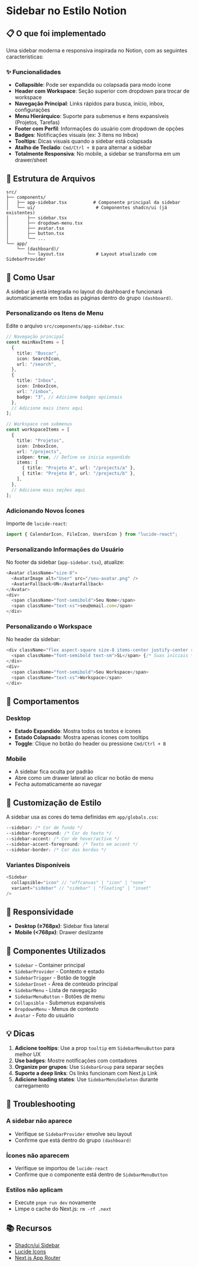 # Sidebar no Estilo Notion

## 📋 O que foi implementado

Uma sidebar moderna e responsiva inspirada no Notion, com as seguintes características:

### ✨ Funcionalidades

- **Collapsible**: Pode ser expandida ou colapsada para modo ícone
- **Header com Workspace**: Seção superior com dropdown para trocar de workspace
- **Navegação Principal**: Links rápidos para busca, início, inbox, configurações
- **Menu Hierárquico**: Suporte para submenus e itens expansíveis (Projetos, Tarefas)
- **Footer com Perfil**: Informações do usuário com dropdown de opções
- **Badges**: Notificações visuais (ex: 3 itens no Inbox)
- **Tooltips**: Dicas visuais quando a sidebar está colapsada
- **Atalho de Teclado**: `Cmd/Ctrl + B` para alternar a sidebar
- **Totalmente Responsiva**: No mobile, a sidebar se transforma em um drawer/sheet

## 🎨 Estrutura de Arquivos

```
src/
├── components/
│   ├── app-sidebar.tsx          # Componente principal da sidebar
│   └── ui/                       # Componentes shadcn/ui (já existentes)
│       ├── sidebar.tsx
│       ├── dropdown-menu.tsx
│       ├── avatar.tsx
│       ├── button.tsx
│       └── ...
└── app/
    └── (dashboard)/
        └── layout.tsx            # Layout atualizado com SidebarProvider
```

## 🚀 Como Usar

A sidebar já está integrada no layout do dashboard e funcionará automaticamente em todas as páginas dentro do grupo `(dashboard)`.

### Personalizando os Itens de Menu

Edite o arquivo `src/components/app-sidebar.tsx`:

```typescript
// Navegação principal
const mainNavItems = [
  {
    title: "Buscar",
    icon: SearchIcon,
    url: "/search",
  },
  {
    title: "Inbox",
    icon: InboxIcon,
    url: "/inbox",
    badge: "3", // Adicione badges opcionais
  },
  // Adicione mais itens aqui
];

// Workspace com submenus
const workspaceItems = [
  {
    title: "Projetos",
    icon: InboxIcon,
    url: "/projects",
    isOpen: true, // Define se inicia expandido
    items: [
      { title: "Projeto A", url: "/projects/a" },
      { title: "Projeto B", url: "/projects/b" },
    ],
  },
  // Adicione mais seções aqui
];
```

### Adicionando Novos Ícones

Importe de `lucide-react`:

```typescript
import { CalendarIcon, FileIcon, UsersIcon } from "lucide-react";
```

### Personalizando Informações do Usuário

No footer da sidebar (`app-sidebar.tsx`), atualize:

```typescript
<Avatar className="size-8">
  <AvatarImage alt="User" src="/seu-avatar.png" />
  <AvatarFallback>UN</AvatarFallback>
</Avatar>
<div>
  <span className="font-semibold">Seu Nome</span>
  <span className="text-xs">seu@email.com</span>
</div>
```

### Personalizando o Workspace

No header da sidebar:

```typescript
<div className="flex aspect-square size-8 items-center justify-center rounded-md bg-primary text-primary-foreground">
  <span className="font-semibold text-sm">SL</span> {/* Suas iniciais */}
</div>
<div>
  <span className="font-semibold">Seu Workspace</span>
  <span className="text-xs">Workspace</span>
</div>
```

## 🎯 Comportamentos

### Desktop

- **Estado Expandido**: Mostra todos os textos e ícones
- **Estado Colapsado**: Mostra apenas ícones com tooltips
- **Toggle**: Clique no botão do header ou pressione `Cmd/Ctrl + B`

### Mobile

- A sidebar fica oculta por padrão
- Abre como um drawer lateral ao clicar no botão de menu
- Fecha automaticamente ao navegar

## 🎨 Customização de Estilo

A sidebar usa as cores do tema definidas em `app/globals.css`:

```css
--sidebar: /* Cor de fundo */
--sidebar-foreground: /* Cor do texto */
--sidebar-accent: /* Cor de hover/active */
--sidebar-accent-foreground: /* Texto em accent */
--sidebar-border: /* Cor das bordas */
```

### Variantes Disponíveis

```typescript
<Sidebar
  collapsible="icon" // "offcanvas" | "icon" | "none"
  variant="sidebar" // "sidebar" | "floating" | "inset"
/>
```

## 📱 Responsividade

- **Desktop (≥768px)**: Sidebar fixa lateral
- **Mobile (<768px)**: Drawer deslizante

## 🔧 Componentes Utilizados

- `Sidebar` - Container principal
- `SidebarProvider` - Contexto e estado
- `SidebarTrigger` - Botão de toggle
- `SidebarInset` - Área de conteúdo principal
- `SidebarMenu` - Lista de navegação
- `SidebarMenuButton` - Botões de menu
- `Collapsible` - Submenus expansíveis
- `DropdownMenu` - Menus de contexto
- `Avatar` - Foto do usuário

## 💡 Dicas

1. **Adicione tooltips**: Use a prop `tooltip` em `SidebarMenuButton` para melhor UX
2. **Use badges**: Mostre notificações com contadores
3. **Organize por grupos**: Use `SidebarGroup` para separar seções
4. **Suporte a deep links**: Os links funcionam com Next.js Link
5. **Adicione loading states**: Use `SidebarMenuSkeleton` durante carregamento

## 🐛 Troubleshooting

### A sidebar não aparece

- Verifique se `SidebarProvider` envolve seu layout
- Confirme que está dentro do grupo `(dashboard)`

### Ícones não aparecem

- Verifique se importou de `lucide-react`
- Confirme que o componente está dentro de `SidebarMenuButton`

### Estilos não aplicam

- Execute `pnpm run dev` novamente
- Limpe o cache do Next.js: `rm -rf .next`

## 📚 Recursos

- [Shadcn/ui Sidebar](https://ui.shadcn.com/docs/components/sidebar)
- [Lucide Icons](https://lucide.dev/icons/)
- [Next.js App Router](https://nextjs.org/docs/app)
